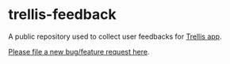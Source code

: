 # trellis-feedback
A public repository used to collect user feedbacks for [Trellis app](https://apps.apple.com/us/app/trellis-personal-finance/id6447228405).

[Please file a new bug/feature request here](https://github.com/fuermosi777/trellis-feedback/issues).
